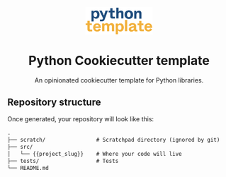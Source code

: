 <div align="center">
    <img alt="Python Cookiecutter template." src="logo.png" style="width: 30%;">
    <h1 align="center">Python Cookiecutter template</h1>
</div>

<p align="center">
    An opinionated cookiecutter template for Python libraries.
</p>


## Repository structure

Once generated, your repository will look like this:

```
.
├── scratch/                # Scratchpad directory (ignored by git)
├── src/                    
│   └── {{project_slug}}    # Where your code will live
├── tests/                  # Tests
└── README.md
```